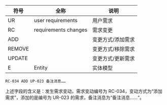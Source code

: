 
| 符号     | 全称                   | 说明        |
| ------ | -------------------- | --------- |
| UR     | user requirements    | 用户需求      |
| RC     | requirements changes | 需求变更      |
| ADD    |                      | 变更方式/添加需求 |
| REMOVE |                      | 变更方式/移除需求 |
| UPDATE |                      | 变更方式/更新需求 |
| E      | Entity               | 实体模型      |

`RC-034 ADD UP-023 备注消息……`

上述字段的含义是：发生需求变动，需求变动编号为 RC-034，变动方式为“添加需求”，添加的是编号为 UR-023 的需求，备注消息为“备注消息……“。